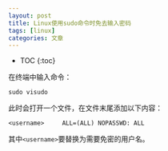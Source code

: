 ```yaml
---
layout: post
title: Linux使用sudo命令时免去输入密码
tags: [linux]
categories: 文章
---
```


* TOC
{:toc}

在终端中输入命令：

```shell
sudo visudo
```

此时会打开一个文件，在文件末尾添加以下内容：

```
<username>     ALL=(ALL) NOPASSWD: ALL
```

其中`<username>`要替换为需要免密的用户名。